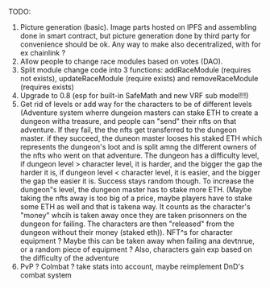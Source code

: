 TODO:

1. Picture generation (basic). Image parts hosted on IPFS and assembling done in smart contract, but picture generation done by third party for convenience should be ok. Any way to make also decentralized, with for ex chainlink ?
2. Allow people to change race modules based on votes (DAO).
3. Split module change code into 3 functions: addRaceModule (requires not exists), updateRaceModule (require exists) and removeRaceModule (requires exists)
4. Upgrade to 0.8 (esp for built-in SafeMath and new VRF sub model!!!)
5. Get rid of levels or add way for the characters to be of different levels (Adventure system wherre dungeion masters can stake ETH to create a dungeon witha  treasure, and people can "send" their nfts on that adventure. If they fail, the
the nfts get transferred to the dungeon master. if they succeed, the duneon master looses his staked ETH which represents the dungeon's loot and is split amng the different owners of the nfts who went on that adventure. The dungeon has a difficulty level, if dungeon level > character level, it is harder, and the bigger the gap the harder it is, if dungeon level < character level, it is easier, and the bigger the gap the easier it is. Success stays random though.
To increase the dungeon"s level, the dungeon master has to stake more ETH.
(Maybe taking the nfts away is too big of a price, maybe players have to stake some ETH as well and that is takena way. It counts as the character's "money" whcih is taken away once they are taken prisonners on the dungeon for failing. The characters are then
"released" from the dungeon without their money (staked eth)).
NFT^s for character equipment ? Maybe this can be taken away when failing ana devtnrue, or a random piece of equipment ? Also, characters gain exp based on the difficulty of the adventure
6. PvP ? Colmbat ? take stats into account, maybe reimplement DnD's combat system
